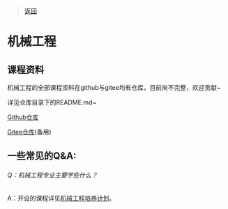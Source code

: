 > [返回](../README.md)

# 机械工程



## 课程资料

机械工程的全部课程资料在github与gitee均有仓库，目前尚不完整，欢迎贡献~

详见仓库目录下的README.md~

[Github仓库](https://github.com/luorily/HFUT-ME-CoursesData)

[Gitee仓库](https://gitee.com/luorily/HFUT-ME-Coursesdata)(备用)



## 一些常见的Q&A:

###### Q：机械工程专业主要学些什么？

A：开设的课程详见[机械工程培养计划](专业培养方案-机械工程.md)。

